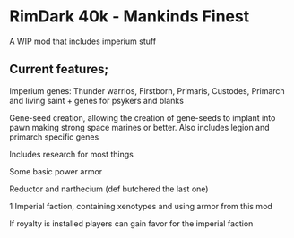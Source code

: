 # RimDark 40k - Mankinds Finest
A WIP mod that includes imperium stuff

## Current features;
Imperium genes: Thunder warrios, Firstborn, Primaris, Custodes, Primarch and living saint + genes for psykers and blanks

Gene-seed creation, allowing the creation of gene-seeds to implant into pawn making strong space marines or better.
Also includes legion and primarch specific genes

Includes research for most things

Some basic power armor

Reductor and narthecium (def butchered the last one)

1 Imperial faction, containing xenotypes and using armor from this mod

If royalty is installed players can gain favor for the imperial faction